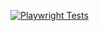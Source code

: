 [![Playwright Tests](https://github.com/ricardopolanski/deel_challenge/actions/workflows/playwright.yml/badge.svg?branch=main)](https://github.com/ricardopolanski/deel_challenge/actions/workflows/playwright.yml)
